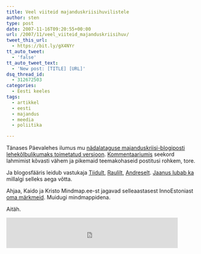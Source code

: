 ```yaml
---
title: Veel viiteid majanduskriisihuvilistele
author: sten
type: post
date: 2007-11-16T09:20:55+00:00
url: /2007/11/veel_viiteid_majanduskriisihuv/
tweet_this_url:
  - https://bit.ly/gX4NYr
tt_auto_tweet:
  - 'false'
tt_auto_tweet_text:
  - 'New post: [TITLE] [URL]'
dsq_thread_id:
  - 312672503
categories:
  - Eesti keeles
tags:
  - artikkel
  - eesti
  - majandus
  - meedia
  - poliitika

---
```

Tänases Päevalehes ilumus mu [nädalataguse majanduskriisi-blogiposti][1] [lehekõlbulikumaks toimetatud versioon][2]. [Kommentaariumis][3] seekord lahmimist kõvasti vähem ja pikemaid teemakohaseid postitusi rohkem, tore.

Ja blogosfääris leidub vastukaja [Tiidult][4], [Raulilt][5], [Andreselt][6]. [Jaanus lubab ka][7] millalgi selleks aega võtta.

Ahjaa, Kaido ja Kristo Mindmap.ee-st jagavad selleaastasest InnoEstoniast [oma märkmeid][8]. Muidugi mindmappidena.

Aitäh.

<iframe src="http://www.facebook.com/plugins/like.php?href=http%3A%2F%2Fsten.tamkivi.com%2F2007%2F11%2Fveel_viiteid_majanduskriisihuv%2F&layout=standard&show_faces=true&width=450&action=like&colorscheme=light&height=80" scrolling="no" frameborder="0" style="border:none; overflow:hidden; width:450px; height:80px;" allowTransparency="true"></iframe>

 [1]: http://sten.tamkivi.com/2007/11/mis_voiks_eestil_majanduskriis.html
 [2]: http://epl.ee/arvamus/408029
 [3]: http://epl.ee/arvamus/408029&kommentaarid=0
 [4]: http://parasiil.blogspot.com/2007/11/teretulemast-terve-mistuse-paraadile.html
 [5]: http://www.liive.net/et/2007/11/sten-kirjutab-mis-voiks-eestil.html
 [6]: http://asehr.blogspot.com/2007/11/economic-crisis-good-thing.html
 [7]: http://www.jaanuskase.com/et/2007/11/pohi_ja_ulikoolist_ja_veterani.html
 [8]: http://blog.mindmap.ee/?p=96